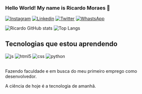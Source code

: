 ### Hello World! My name is Ricardo Moraes 🚀

[![Instagram](https://img.shields.io/badge/Instagram-E4405F?style=for-the-badge&logo=instagram&logoColor=white)](https://instagram.com/ricxx1?igshid=OGQ5ZDc2ODk2ZA%3D%3D&utm_source=qr)
[![Linkedin](https://img.shields.io/badge/LinkedIn-0077B5?style=for-the-badge&logo=linkedin&logoColor=white)](https://www.linkedin.com/in/ricardo-moraes-01469b18a/)
[![Twitter](https://img.shields.io/badge/Twitter-1DA1F2?style=for-the-badge&logo=twitter&logoColor=white)](https://twitter.com/ricxxi1)
[![WhastsApp](https://img.shields.io/badge/WhatsApp-25D366?style=for-the-badge&logo=whatsapp&logoColor=white)](https://api.whatsapp.com/send?phone=5515981005882)

![Ricardo GitHub stats](https://github-readme-stats.vercel.app/api?username=ricardozeca&show_icons=true&theme=dracula&count_private=true)
![Top Langs](https://github-readme-stats.vercel.app/api/top-langs/?username=ricardozeca&layout=compact)


## Tecnologias que estou aprendendo

<div style="display: inline_block">
<img align="center" alt="js" src="https://img.shields.io/badge/JavaScript-F7DF1E?style=for-the-badge&logo=javascript&logoColor=black" />
<img align="center" alt="html5" src="https://img.shields.io/badge/HTML5-E34F26?style=for-the-badge&logo=html5&logoColor=white" />
<img align="center" alt="css" src="https://img.shields.io/badge/CSS3-1572B6?style=for-the-badge&logo=css3&logoColor=white" />
<img align="center" alt="python" src="https://img.shields.io/badge/Python-14354C?style=for-the-badge&logo=python&logoColor=white" />
</div><br/>

Fazendo faculdade e em busca do meu primeiro emprego como desenvolvedor.

A ciência de hoje é a tecnologia de amanhã.


